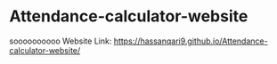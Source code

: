 # Attendance-calculator-website
soooooooooo
Website Link: https://hassanqari9.github.io/Attendance-calculator-website/
